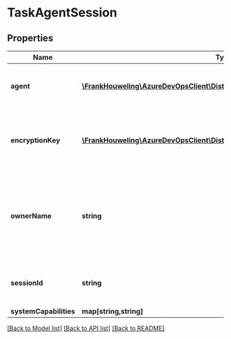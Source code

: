 # TaskAgentSession

## Properties
Name | Type | Description | Notes
------------ | ------------- | ------------- | -------------
**agent** | [**\FrankHouweling\AzureDevOpsClient\DistributedTask\Model\TaskAgentReference**](TaskAgentReference.md) | Gets or sets the agent which is the target of the session. | [optional] 
**encryptionKey** | [**\FrankHouweling\AzureDevOpsClient\DistributedTask\Model\TaskAgentSessionKey**](TaskAgentSessionKey.md) | Gets the key used to encrypt message traffic for this session. | [optional] 
**ownerName** | **string** | Gets or sets the owner name of this session. Generally this will be the machine of origination. | [optional] 
**sessionId** | **string** | Gets the unique identifier for this session. | [optional] 
**systemCapabilities** | **map[string,string]** |  | [optional] 

[[Back to Model list]](../README.md#documentation-for-models) [[Back to API list]](../README.md#documentation-for-api-endpoints) [[Back to README]](../README.md)


